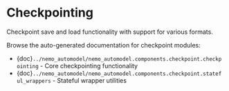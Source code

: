 # Checkpointing

Checkpoint save and load functionality with support for various formats.

Browse the auto-generated documentation for checkpoint modules:

- {doc}`../nemo_automodel/nemo_automodel.components.checkpoint.checkpointing` - Core checkpointing functionality
- {doc}`../nemo_automodel/nemo_automodel.components.checkpoint.stateful_wrappers` - Stateful wrapper utilities
